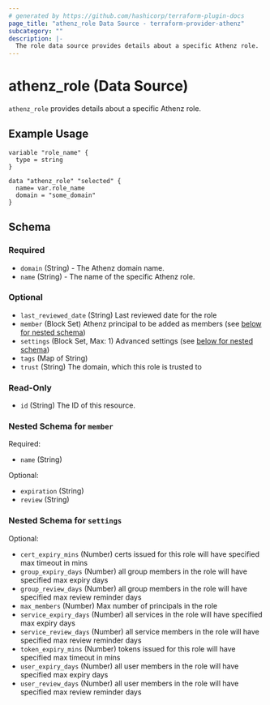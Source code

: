 ```yaml
---
# generated by https://github.com/hashicorp/terraform-plugin-docs
page_title: "athenz_role Data Source - terraform-provider-athenz"
subcategory: ""
description: |-
  The role data source provides details about a specific Athenz role.
---
```


# athenz_role (Data Source)

`athenz_role` provides details about a specific Athenz role.

## Example Usage

```hcl
variable "role_name" {
  type = string
}

data "athenz_role" "selected" {
  name= var.role_name
  domain = "some_domain"
}
```

<!-- schema generated by tfplugindocs -->
## Schema

### Required

- `domain` (String) - The Athenz domain name.
- `name` (String) - The name of the specific Athenz role.

### Optional

- `last_reviewed_date` (String) Last reviewed date for the role
- `member` (Block Set) Athenz principal to be added as members (see [below for nested schema](#nestedblock--member))
- `settings` (Block Set, Max: 1) Advanced settings (see [below for nested schema](#nestedblock--settings))
- `tags` (Map of String)
- `trust` (String) The domain, which this role is trusted to

### Read-Only

- `id` (String) The ID of this resource.

<a id="nestedblock--member"></a>
### Nested Schema for `member`

Required:

- `name` (String)

Optional:

- `expiration` (String)
- `review` (String)


<a id="nestedblock--settings"></a>
### Nested Schema for `settings`

Optional:

- `cert_expiry_mins` (Number) certs issued for this role will have specified max timeout in mins
- `group_expiry_days` (Number) all group members in the role will have specified max expiry days
- `group_review_days` (Number) all group members in the role will have specified max review reminder days
- `max_members` (Number) Max number of principals in the role
- `service_expiry_days` (Number) all services in the role will have specified max expiry days
- `service_review_days` (Number) all service members in the role will have specified max review reminder days
- `token_expiry_mins` (Number) tokens issued for this role will have specified max timeout in mins
- `user_expiry_days` (Number) all user members in the role will have specified max expiry days
- `user_review_days` (Number) all user members in the role will have specified max review reminder days
